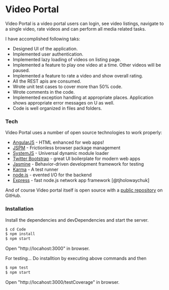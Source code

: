 # Video Portal

Video Portal is a video portal users can login, see video listings, navigate to a single video, rate videos and can perform all media related tasks.

I have accomplished following taks:
  - Designed UI of the application.
  - Implemented user authentication.
  - Implemented lazy loading of videos on listing page.
  - Implemented a feature to play one video at a time. Other videos will be paused.
  - Implemented a feature to rate a video and show overall rating.
  - All the REST apis are consumed.
  - Wrote unit test cases to cover more than 50% code.
  - Wrote comments in the code.
  - Implemented exception handling at appropriate places. Application shows appropriate error messages on U as well.
  - Code is well organized in files and folders.

### Tech

Video Portal uses a number of open source technologies to work properly:

* [AngularJS] - HTML enhanced for web apps!
* [JSPM] - Frictionless browser package management
* [SystemJS] - Universal dynamic module loader
* [Twitter Bootstrap] - great UI boilerplate for modern web apps
* [Jasmine] - Behavior-driven development framework for testing
* [Karma] - A test runner
* [node.js] - evented I/O for the backend
* [Express] - fast node.js network app framework [@tjholowaychuk]

And of course Video portal itself is open source with a [public repository][git-repo-url] on GitHub.

### Installation
Install the dependencies and devDependencies and start the server.

```sh
$ cd Code
$ npm install
$ npm start
```
Open "http://locahost:3000" in browser.

For testing...
Do installtion by executing above commands and then

```sh
$ npm test
$ npm start
```
Open "http://locahost:3000/testCoverage" in browser.


[//]: # (These are reference links used in the body of this note and get stripped out when the markdown processor does its job. There is no need to format nicely because it shouldn't be seen. Thanks SO - http://stackoverflow.com/questions/4823468/store-comments-in-markdown-syntax)

   [git-repo-url]: <https://github.com/ckrupani/crossover-videoportal>
   [node.js]: <http://nodejs.org>
   [Twitter Bootstrap]: <http://twitter.github.com/bootstrap/>
   [jQuery]: <http://jquery.com>
   [express]: <http://expressjs.com>
   [AngularJS]: <http://angularjs.org>
   [JSPM]: <http://jspm.io/>
   [SystemJS]: <https://github.com/systemjs/systemjs>
   [Jasmine]: <http://jasmine.github.io/>
   [Karma]: <https://karma-runner.github.io/1.0/index.html>
